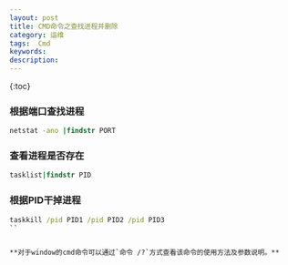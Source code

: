 ```yaml
---
layout: post
title: CMD命令之查找进程并删除
category: 运维
tags:  Cmd
keywords: 
description: 
---
```


{:toc} 

### 根据端口查找进程

```cmd
netstat -ano |findstr PORT
```


### 查看进程是否存在

```cmd
tasklist|findstr PID
```

### 根据PID干掉进程

```cmd
taskkill /pid PID1 /pid PID2 /pid PID3
``


**对于window的cmd命令可以通过`命令 /?`方式查看该命令的使用方法及参数说明。**